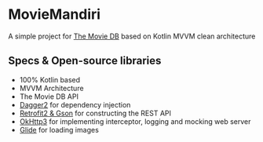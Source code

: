 # MovieMandiri

A simple project for [The Movie DB](https://www.themoviedb.org) based on Kotlin MVVM clean architecture<br>

## Specs & Open-source libraries
- 100% Kotlin based
- MVVM Architecture
- The Movie DB API
- [Dagger2](https://github.com/google/dagger) for dependency injection
- [Retrofit2 & Gson](https://github.com/square/retrofit) for constructing the REST API
- [OkHttp3](https://github.com/square/okhttp) for implementing interceptor, logging and mocking web server
- [Glide](https://github.com/bumptech/glide) for loading images

